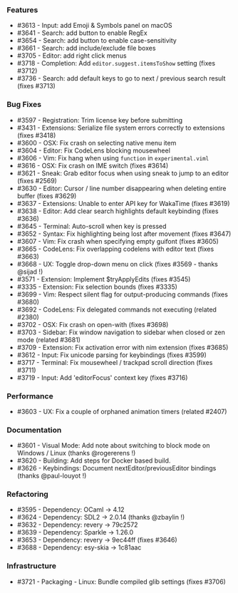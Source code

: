 ### Features 

- #3613 - Input: add Emoji & Symbols panel on macOS
- #3641 - Search: add button to enable RegEx
- #3654 - Search: add button to enable case-sensitivity
- #3661 - Search: add include/exclude file boxes
- #3705 - Editor: add right click menus
- #3718 - Completion: Add `editor.suggest.itemsToShow` setting (fixes #3712)
- #3736 - Search: add default keys to go to next / previous search result (fixes #3713)

### Bug Fixes

- #3597 - Registration: Trim license key before submitting
- #3431 - Extensions: Serialize file system errors correctly to extensions (fixes #3418)
- #3600 - OSX: Fix crash on selecting native menu item
- #3604 - Editor: Fix CodeLens blocking mousewheel
- #3606 - Vim: Fix hang when using `function` in `experimental.viml`
- #3616 - OSX: Fix crash on IME switch (fixes #3614)
- #3621 - Sneak: Grab editor focus when using sneak to jump to an editor (fixes #2569)
- #3630 - Editor: Cursor / line number disappearing when deleting entire buffer (fixes #3629)
- #3637 - Extensions: Unable to enter API key for WakaTime (fixes #3619)
- #3638 - Editor: Add clear search highlights default keybinding (fixes #3636)
- #3645 - Terminal: Auto-scroll when key is pressed
- #3652 - Syntax: Fix highlighting being lost after movement (fixes #3647)
- #3607 - Vim: Fix crash when specifying empty guifont (fixes #3605)
- #3665 - CodeLens: Fix overlapping codelens with editor text (fixes #3663)
- #3668 - UX: Toggle drop-down menu on click (fixes #3569 - thanks @sijad !)
- #3571 - Extension: Implement $tryApplyEdits (fixes #3545)
- #3335 - Extension: Fix selection bounds (fixes #3335)
- #3699 - Vim: Respect silent flag for output-producing commands (fixes #3680)
- #3692 - CodeLens: Fix delegated commands not executing (related #2380)
- #3702 - OSX: Fix crash on open-with (fixes #3698)
- #3703 - Sidebar: Fix window navigation to sidebar when closed or zen mode (related #3681)
- #3709 - Extension: Fix activation error with nim extension (fixes #3685)
- #3612 - Input: Fix unicode parsing for keybindings (fixes #3599)
- #3717 - Terminal: Fix mousewheel / trackpad scroll direction (fixes #3711)
- #3719 - Input: Add 'editorFocus' context key (fixes #3716)

### Performance

- #3603 - UX: Fix a couple of orphaned animation timers (related #2407)

### Documentation

- #3601 - Visual Mode: Add note about switching to block mode on Windows / Linux (thanks @rogererens !)
- #3620 - Building: Add steps for Docker based build.
- #3626 - Keybindings: Document nextEditor/previousEditor bindings (thanks @paul-louyot !)

### Refactoring

- #3595 - Dependency: OCaml -> 4.12
- #3624 - Dependency: SDL2 -> 2.0.14 (thanks @zbaylin !)
- #3632 - Dependency: revery -> 79c2572
- #3639 - Dependency: Sparkle -> 1.26.0
- #3653 - Dependency: revery -> 9ec44ff (fixes #3646)
- #3688 - Dependency: esy-skia -> 1c81aac

### Infrastructure

- #3721 - Packaging - Linux: Bundle compiled glib settings (fixes #3706)
